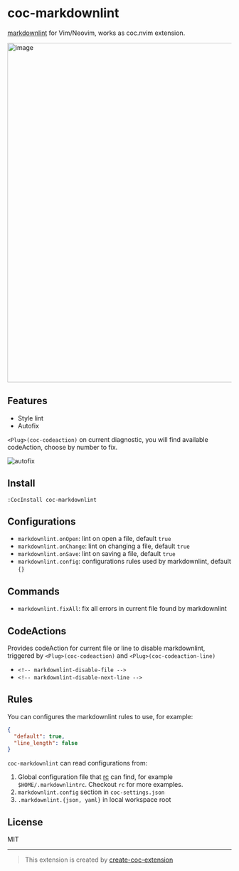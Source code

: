 # coc-markdownlint

[markdownlint](https://github.com/DavidAnson/markdownlint) for Vim/Neovim, works as coc.nvim extension.

<img width="762" alt="image" src="https://user-images.githubusercontent.com/345274/66472846-abe45880-eac0-11e9-8d0a-6b923fbdbee3.png">

## Features

- Style lint
- Autofix

`<Plug>(coc-codeaction)` on current diagnostic, you will find available codeAction, choose by number to fix.

![autofix](https://user-images.githubusercontent.com/345274/66532165-f0afd400-eb40-11e9-99a7-2b30fb03e258.gif)

## Install

`:CocInstall coc-markdownlint`

## Configurations

- `markdownlint.onOpen`: lint on open a file, default `true`
- `markdownlint.onChange`: lint on changing a file, default `true`
- `markdownlint.onSave`: lint on saving a file, default `true`
- `markdownlint.config`: configurations rules used by markdownlint, default `{}`

## Commands

- `markdownlint.fixAll`: fix all errors in current file found by markdownlint

## CodeActions

Provides codeAction for current file or line to disable markdownlint, triggered
by `<Plug>(coc-codeaction)` and `<Plug>(coc-codeaction-line)`

- `<!-- markdownlint-disable-file -->`
- `<!-- markdownlint-disable-next-line -->`

## Rules

You can configures the markdownlint rules to use, for example:

```json
{
  "default": true,
  "line_length": false
}
```

`coc-markdownlint` can read configurations from:

1. Global configuration file that [rc](https://www.npmjs.com/package/rc#standards) can find, for example `$HOME/.markdownlintrc`. Checkout `rc` for more examples.
2. `markdownlint.config` section in `coc-settings.json`
3. `.markdownlint.{json, yaml}` in local workspace root

## License

MIT

---
> This extension is created by [create-coc-extension](https://github.com/fannheyward/create-coc-extension)
